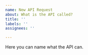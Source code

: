 ```yaml
---
name: New API Request
about: What is the API called?
title: ''
labels: ''
assignees: ''

---
```


Here you can name what the API can.
